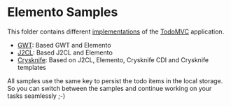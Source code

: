 # Elemento Samples

This folder contains different [implementations](https://hal.github.io/elemento/index.html) of the [TodoMVC](http://todomvc.com/) application. 
 
- [GWT](https://hal.github.io/elemento/gwt/index.html): Based GWT and Elemento
- [J2CL](https://hal.github.io/elemento/j2cl/index.html): Based J2CL and Elemento
- [Crysknife](https://hal.github.io/elemento/crysknife/index.html): Based on J2CL, Elemento, Crysknife CDI and Crysknife templates

All samples use the same key to persist the todo items in the local storage. So you can switch between the samples and continue working on your tasks seamlessly ;-)

